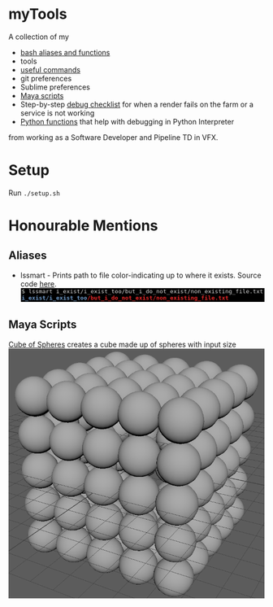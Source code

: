 # myTools
A collection of my
  - [bash aliases and functions](bash_aliases)
  - tools
  - [useful commands](useful_commands.txt)
  - git preferences
  - Sublime preferences
  - [Maya scripts](maya_scripts)
  - Step-by-step [debug checklist](debug_checklist.md) for when a render fails on the farm or a service is not working
  - [Python functions](pythonrc) that help with debugging in Python Interpreter

from working as a Software Developer and Pipeline TD in VFX.

# Setup
Run `./setup.sh`

# Honourable Mentions
## Aliases

- lssmart - Prints path to file color-indicating up to where it exists. Source code [here](bash_aliases#L144).
![lssmart](img/lssmart.png?raw=true "Lists path to file up to existing in blue and rest in red")

## Maya Scripts
[Cube of Spheres](maya_scripts/cube_of_spheres.py) creates a cube made up of spheres with input size
![Cube of Spheres](img/cube_of_spheres.png?raw=true "Cube of Spheres!!!!")

